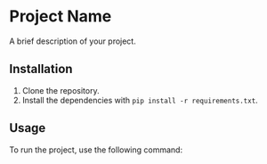# Project Name

A brief description of your project.

## Installation

1. Clone the repository.
2. Install the dependencies with `pip install -r requirements.txt`.

## Usage

To run the project, use the following command:
